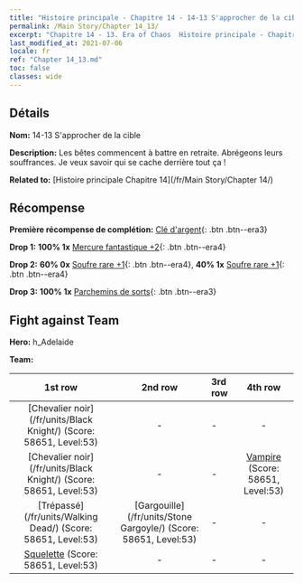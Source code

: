 ```yaml
---
title: "Histoire principale - Chapitre 14 - 14-13 S'approcher de la cible"
permalink: /Main Story/Chapter 14_13/
excerpt: "Chapitre 14 - 13. Era of Chaos  Histoire principale - Chapitre 14_13. 14-13 S'approcher de la cible"
last_modified_at: 2021-07-06
locale: fr
ref: "Chapter 14_13.md"
toc: false
classes: wide
---
```


## Détails

 **Nom:** 14-13 S'approcher de la cible

 **Description:** Les bêtes commencent à battre en retraite. Abrégeons leurs souffrances. Je veux savoir qui se cache derrière tout ça !

 **Related to:** [Histoire principale Chapitre 14](/fr/Main Story/Chapter 14/)

## Récompense

 **Première récompense de complétion:** [Clé d'argent](/ItemsFR/con_693/){: .btn .btn--era3}

 **Drop 1:** **100% 1x** [Mercure fantastique +2](/ItemsFR/mat_49/){: .btn .btn--era4}

 **Drop 2:** **60% 0x** [Soufre rare +1](/ItemsFR/mat_43/){: .btn .btn--era4}, **40% 1x** [Soufre rare +1](/ItemsFR/mat_43/){: .btn .btn--era4}

 **Drop 3:** **100% 1x** [Parchemins de sorts](/ItemsFR/con_694/){: .btn .btn--era3}


## Fight against Team
 **Hero:** h_Adelaide

 **Team:**


  | 1st row | 2nd row | 3rd row | 4th row |
  |:----:|:----:|:----|:----:|
  | [Chevalier noir](/fr/units/Black Knight/) (Score: 58651, Level:53)  | - | - | - |
  | [Chevalier noir](/fr/units/Black Knight/) (Score: 58651, Level:53)  | - | - | [Vampire](/fr/units/Vampire/) (Score: 58651, Level:53)  |
  | [Trépassé](/fr/units/Walking Dead/) (Score: 58651, Level:53)  | [Gargouille](/fr/units/Stone Gargoyle/) (Score: 58651, Level:53)  | - | - |
  | [Squelette](/fr/units/Skeleton/) (Score: 58651, Level:53)  | - | - | - |


